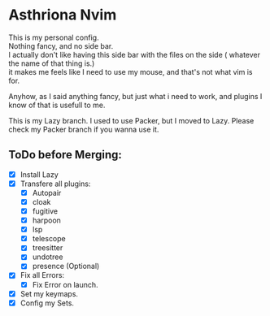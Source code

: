 # Asthriona Nvim
This is my personal config.  
Nothing fancy, and no side bar.  
I actually don't like having this side bar with the files on the side ( whatever the name of that thing is.)  
it makes me feels like I need to use my mouse, and that's not what vim is for.  
  
Anyhow, as I said anything fancy, but just what i need to work, and plugins I know of that is usefull to me.  
  
This is my Lazy branch. 
I used to use Packer, but I moved to Lazy. 
Please check my Packer branch if you wanna use it. 

## ToDo before Merging:
- [x] Install Lazy
- [x] Transfere all plugins: 
    - [x] Autopair
    - [x] cloak
    - [x] fugitive
    - [x] harpoon
    - [x] lsp
    - [x] telescope
    - [x] treesitter
    - [x] undotree
    - [x] presence (Optional)
- [x] Fix all Errors: 
    - [x] Fix Error on launch.
- [x] Set my keymaps.
- [x] Config my Sets.
